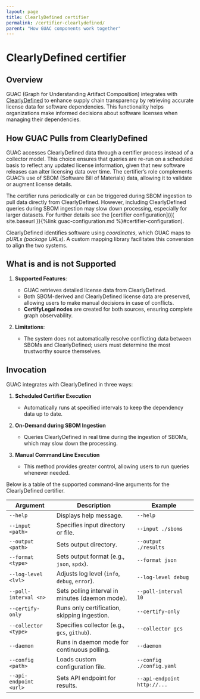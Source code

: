 ```yaml
---
layout: page
title: ClearlyDefined certifier
permalink: /certifier-clearlydefined/
parent: "How GUAC components work together"
---
```


# ClearlyDefined certifier

## Overview

GUAC (Graph for Understanding Artifact Composition) integrates with
[ClearlyDefined](https://clearlydefined.io/?sort=releaseDate&sortDesc=true) to
enhance supply chain transparency by retrieving accurate license data for
software dependencies. This functionality helps organizations make informed
decisions about software licenses when managing their dependencies.

## How GUAC Pulls from ClearlyDefined

GUAC accesses ClearlyDefined data through a certifier process instead of a
collector model. This choice ensures that queries are re-run on a scheduled
basis to reflect any updated license information, given that new software
releases can alter licensing data over time. The certifier’s role complements
GUAC’s use of SBOM (Software Bill of Materials) data, allowing it to validate or
augment license details.

The certifier runs periodically or can be triggered during SBOM ingestion to
pull data directly from ClearlyDefined. However, including ClearlyDefined
queries during SBOM ingestion may slow down processing, especially for larger
datasets. For further details see the [certifier
configuration]({{ site.baseurl }}{%link guac-configuration.md %}#certifier-configuration).

ClearlyDefined identifies software using _coordinates_, which GUAC maps to
_pURLs (package URLs)_. A custom mapping library facilitates this conversion to
align the two systems.

## What is and is not Supported

1. **Supported Features**:
   - GUAC retrieves detailed license data from ClearlyDefined.
   - Both SBOM-derived and ClearlyDefined license data are preserved, allowing
     users to make manual decisions in case of conflicts.
   - **CertifyLegal nodes** are created for both sources, ensuring complete
     graph observability.

2. **Limitations**:
   - The system does not automatically resolve conflicting data between SBOMs
     and ClearlyDefined; users must determine the most trustworthy source
     themselves.

## Invocation

GUAC integrates with ClearlyDefined in three ways:

1. **Scheduled Certifier Execution**
   - Automatically runs at specified intervals to keep the dependency data up to
     date.

2. **On-Demand during SBOM Ingestion**
   - Queries ClearlyDefined in real time during the ingestion of SBOMs, which
     may slow down the processing.

3. **Manual Command Line Execution**
   - This method provides greater control, allowing users to run queries
     whenever needed.

Below is a table of the supported command-line arguments for the ClearlyDefined
certifier.

| **Argument**           | **Description**                                 | **Example**                 |
| ---------------------- | ----------------------------------------------- | --------------------------- |
| `--help`               | Displays help message.                          | `--help`                    |
| `--input <path>`       | Specifies input directory or file.              | `--input ./sboms`           |
| `--output <path>`      | Sets output directory.                          | `--output ./results`        |
| `--format <type>`      | Sets output format (e.g., `json`, `spdx`).      | `--format json`             |
| `--log-level <lvl>`    | Adjusts log level (`info`, `debug`, `error`).   | `--log-level debug`         |
| `--poll-interval <n>`  | Sets polling interval in minutes (daemon mode). | `--poll-interval 10`        |
| `--certify-only`       | Runs only certification, skipping ingestion.    | `--certify-only`            |
| `--collector <type>`   | Specifies collector (e.g., `gcs`, `github`).    | `--collector gcs`           |
| `--daemon`             | Runs in daemon mode for continuous polling.     | `--daemon`                  |
| `--config <path>`      | Loads custom configuration file.                | `--config ./config.yaml`    |
| `--api-endpoint <url>` | Sets API endpoint for results.                  | `--api-endpoint http://...` |
